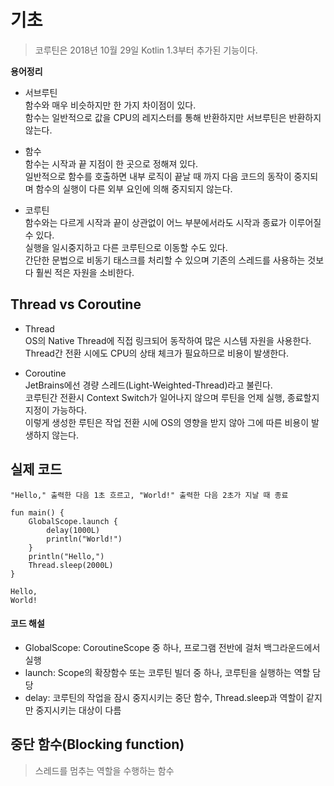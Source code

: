 # 기초
> 코루틴은 2018년 10월 29일 Kotlin 1.3부터 추가된 기능이다.

**용어정리**  
- 서브루틴  
함수와 매우 비슷하지만 한 가지 차이점이 있다.   
함수는 일반적으로 값을 CPU의 레지스터를 통해 반환하지만 서브루틴은 반환하지 않는다.

- 함수  
함수는 시작과 끝 지점이 한 곳으로 정해져 있다.  
일반적으로 함수를 호출하면 내부 로직이 끝날 때 까지 다음 코드의 동작이 중지되며 함수의 실행이 다른 외부 요인에 의해 중지되지 않는다.

- 코루틴  
함수와는 다르게 시작과 끝이 상관없이 어느 부분에서라도 시작과 종료가 이루어질 수 있다.   
실행을 일시중지하고 다른 코루틴으로 이동할 수도 있다.  
간단한 문법으로 비동기 태스크를 처리할 수 있으며 기존의 스레드를 사용하는 것보다 훨씬 적은 자원을 소비한다.  

## Thread vs Coroutine
- Thread  
OS의 Native Thread에 직접 링크되어 동작하여 많은 시스템 자원을 사용한다.  
Thread간 전환 시에도 CPU의 상태 체크가 필요하므로 비용이 발생한다.

- Coroutine  
JetBrains에선 경량 스레드(Light-Weighted-Thread)라고 불린다.  
코루틴간 전환시 Context Switch가 일어나지 않으며 루틴을 언제 실행, 종료할지 지정이 가능하다.  
이렇게 생성한 루틴은 작업 전환 시에 OS의 영향을 받지 않아 그에 따른 비용이 발생하지 않는다.

## 실제 코드
```
"Hello," 출력한 다음 1초 흐르고, "World!" 출력한 다음 2초가 지날 때 종료

fun main() {
    GlobalScope.launch {
        delay(1000L)
        println("World!")
    }
    println("Hello,")
    Thread.sleep(2000L)
}

Hello,
World!
```

#### 코드 해설
* GlobalScope: CoroutineScope 중 하나, 프로그램 전반에 걸처 백그라운드에서 실행
* launch: Scope의 확장함수 또는 코루틴 빌더 중 하나, 코루틴을 실행하는 역할 담당
* delay: 코루틴의 작업을 잠시 중지시키는 중단 함수, Thread.sleep과 역할이 같지만 중지시키는 대상이 다름

## 중단 함수(Blocking function)
> 스레드를 멈추는 역할을 수행하는 함수

